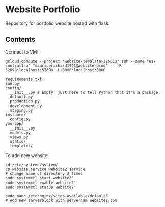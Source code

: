 # Website Portfolio

Repository for portfolio website hosted with flask.

## Contents


Connect to VM:
```
gcloud compute --project "website-template-226613" ssh --zone "us-central1-a" "mauricerichard1991@website-prod" -- -R 52698:localhost:52698 -L 8000:localhost:8000
```

```
requirements.txt
run.py
config/
  __init__.py # Empty, just here to tell Python that it's a package.
  default.py
  production.py
  development.py
  staging.py
instance/
  config.py
yourapp/
  __init__.py
  models.py
  views.py
  static/
  templates/

```

To add new website:
```
cd /etc/systemd/system/
cp website.service website2.service
# change name of directory 3 times
sudo systemctl start website2'
sudo systemctl enable website2'
sudo systemctl status website2'

sudo nano /etc/nginx/sites-available/default'
# Add new serverblock with servernam website2.com
```



